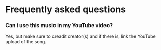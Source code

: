 # Frequently asked questions

### Can i use this music in my YouTube video?
Yes, but make sure to creadit creator(s) and if there is, link the YouTube upload of the song.
